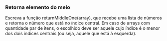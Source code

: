 ### Retorna elemento do meio ###

Escreva a função returnMiddleOne(array), que recebe uma lista de números e retorna o número que está no índice central. Em caso de arrays com quantidade par de itens, o escolhido deve ser aquele cujo índice é o menor dos dois índices centrais (ou seja, aquele que está à esquerda).